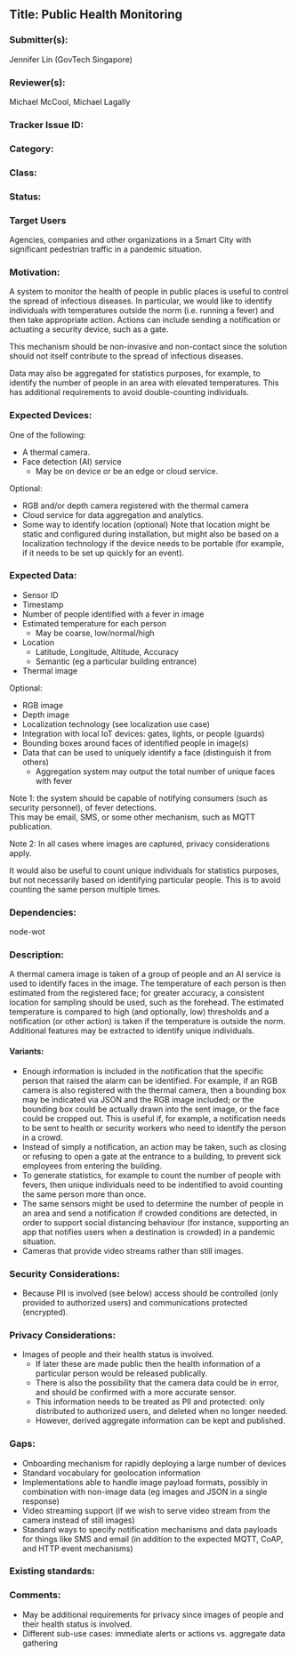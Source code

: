 ## Title: Public Health Monitoring

### Submitter(s): 

Jennifer Lin (GovTech Singapore)

### Reviewer(s):

Michael McCool, Michael Lagally

### Tracker Issue ID:

<please leave blank>

### Category:

<please leave blank>

### Class: 

<please leave blank>

### Status: 

<please leave blank>

### Target Users

Agencies, companies and other organizations in a Smart City with 
significant pedestrian traffic in a pandemic situation.

### Motivation:

A system to monitor the health of people in public places is useful to
control the spread of infectious diseases.  In particular, we would like
to identify individuals with temperatures outside the norm (i.e. running
a fever) and then take appropriate action.  Actions can include sending
a notification or actuating a security device, such as a gate.

This mechanism should be non-invasive and non-contact since the solution
should not itself contribute to the spread of infectious diseases.

Data may also be aggregated for statistics purposes, for example, to 
identify the number of people in an area with elevated temperatures.
This has additional requirements to avoid double-counting individuals.

### Expected Devices:

One of the following:
* A thermal camera.
* Face detection (AI) service
     * May be on device or be an edge or cloud service.

Optional:
* RGB and/or depth camera registered with the thermal camera
* Cloud service for data aggregation and analytics.
* Some way to identify location (optional)
Note that location might be static and configured during installation,
but might also be based on a localization technology if the device needs to be 
portable (for example, if it needs to be set up quickly for an event).

### Expected Data:

* Sensor ID
* Timestamp
* Number of people identified with a fever in image
* Estimated temperature for each person
   * May be coarse, low/normal/high
* Location
   * Latitude, Longitude, Altitude, Accuracy 
   * Semantic (eg a particular building entrance)
* Thermal image

Optional:
* RGB image
* Depth image
* Localization technology (see localization use case)
* Integration with local IoT devices: gates, lights, or people (guards)
* Bounding boxes around faces of identified people in image(s)
* Data that can be used to uniquely identify a face (distinguish it from others)
    * Aggregation system may output the total number of unique faces with fever

Note 1: the system should be capable of notifying consumers (such as security personnel),
of fever detections.   
This may be email, SMS, or some other mechanism, such as MQTT publication.

Note 2: In all cases where images are captured, privacy considerations apply.

It would also be useful to count unique individuals for statistics purposes,
but not necessarily based on identifying particular people.  This is to
avoid counting the same person multiple times.

### Dependencies:

node-wot

### Description:

A thermal camera image is taken of a group of people
and an AI service is used to identify faces in the image.
The temperature of each person is then estimated from the registered face;
for greater accuracy, a consistent location for sampling should be used, such 
as the forehead.
The estimated temperature is compared to high (and optionally, low)
thresholds and a notification (or other action) is taken if the 
temperature is outside the norm.
Additional features may be extracted to identify unique individuals.

#### Variants:

* Enough information is included in the notification that the specific
  person that raised the alarm can be identified.  For example, if an RGB
  camera is also registered with the thermal camera, then a bounding box may
  be indicated via JSON and the RGB image included; or the bounding box could
  be actually drawn into the sent image, or the face could be cropped out.
  This is useful if, for example, a notification needs to be sent to health
  or security workers who need to identify the person in a crowd.
* Instead of simply a notification, an action may be taken, such as closing
  or refusing to open a gate at the entrance to a building, to prevent sick
  employees from entering the building.
* To generate statistics, for example to count the number of people with
  fevers, then unique individuals need to be indentified to avoid counting
  the same person more than once.
* The same sensors might be used to determine the number of people in
  an area and send a notification if crowded conditions are detected, in
  order to support social distancing behaviour (for instance, supporting
  an app that notifies users when a destination is crowded) in a pandemic situation.
* Cameras that provide video streams rather than still images.

### Security Considerations:

* Because PII is involved (see below) access should be controlled (only provided to authorized users) and communications protected (encrypted).

### Privacy Considerations:

* Images of people and their health status is involved.  
   - If later these are made public then the health information of a particular person would be released publically. 
   - There is also the possibility that the camera data could be in error, and should be confirmed with a more accurate sensor.
   - This information needs to be treated as PII and protected: only distributed to authorized users, and deleted when no longer needed.  
   - However, derived aggregate information can be kept and published.

### Gaps:

* Onboarding mechanism for rapidly deploying a large number of devices
* Standard vocabulary for geolocation information
* Implementations able to handle image payload formats, possibly in combination with non-image data (eg images and JSON in a single response)
* Video streaming support (if we wish to serve video stream from the camera instead of still images)
* Standard ways to specify notification mechanisms and data payloads for things like SMS and email (in addition to the expected MQTT, CoAP, and HTTP event mechanisms)

### Existing standards:


### Comments:

* May be additional requirements for privacy since images of people and their health status is involved.
* Different sub-use cases: immediate alerts or actions vs. aggregate data gathering

